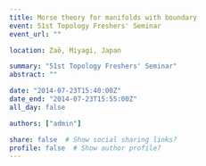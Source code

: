 ```yaml
---
title: Morse theory for manifolds with boundary
event: 51st Topology Freshers' Seminar
event_url: ""

location: Zaō, Miyagi, Japan

summary: "51st Topology Freshers' Seminar"
abstract: ""

date: "2014-07-23T15:40:00Z"
date_end: "2014-07-23T15:55:00Z"
all_day: false

authors: ["admin"]

share: false  # Show social sharing links?
profile: false  # Show author profile?
---
```

